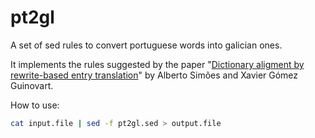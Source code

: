 # pt2gl

A set of sed rules to convert portuguese words into galician ones.

It implements the rules suggested by the paper "[Dictionary aligment by rewrite-based entry translation](./dictionary-alignment-by-rewrite-based-entry-translation.pdf)" by Alberto Simões and Xavier Gómez Guinovart.

How to use:

```sh
cat input.file | sed -f pt2gl.sed > output.file
```
